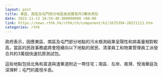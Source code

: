 ```yaml
---
layout: post
title: 東區、南區及屯門部分地區居民獲發共3萬快測包
date: 2022-11-13 16:54:40.000000000 +08:00
link: https://news.rthk.hk/rthk/ch/component/k2/1675394-20221113.htm
categories: rthk
---
```


政府表示，因應東區、南區及屯門部分地點的污水檢測結果呈陽性和病毒量相對較高，當區的民政事務處將會陸續向以下地點的居民、清潔員工和物業管理員工派發合共約3萬個快速抗原測試包。

這些地點包括北角和富道與渣華道附近一帶住宅；南區．左岸、南灣、悅海華庭及深灣軒；屯門的嘉悅半島。
